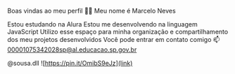 Boas vindas ao meu perfil 💙💙
Meu nome é Marcelo Neves

Estou estudando na Alura
Estou me desenvolvendo na linguagem JavaScript
Utilizo esse espaço para minha organização e compartilhamento dos meu projetos desenvolvidos
Você pode entrar em contato comigo 📫
00001075342028sp@al.educacao.sp.gov.br

@sousa.dll
![https://pin.it/OmibS9eJz](link)
